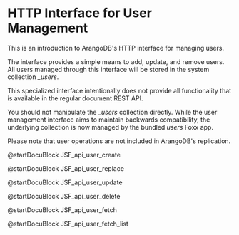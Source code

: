 HTTP Interface for User Management
==================================

This is an introduction to ArangoDB's HTTP interface for managing users.

The interface provides a simple means to add, update, and remove users.  All
users managed through this interface will be stored in the system collection
*_users*.

This specialized interface intentionally does not provide all functionality that
is available in the regular document REST API.

You should not manipulate the *_users* collection directly. While the user management interface aims to maintain backwards compatibility, the underlying collection is now managed by the bundled *users* Foxx app.

Please note that user operations are not included in ArangoDB's replication.


<!-- js/actions/api-user.js -->

@startDocuBlock JSF_api_user_create


<!-- js/actions/api-user.js -->

@startDocuBlock JSF_api_user_replace


<!-- js/actions/api-user.js -->

@startDocuBlock JSF_api_user_update


<!-- js/actions/api-user.js -->

@startDocuBlock JSF_api_user_delete


<!-- js/actions/api-user.js -->

@startDocuBlock JSF_api_user_fetch

<!-- js/actions/api-user.js -->

@startDocuBlock JSF_api_user_fetch_list